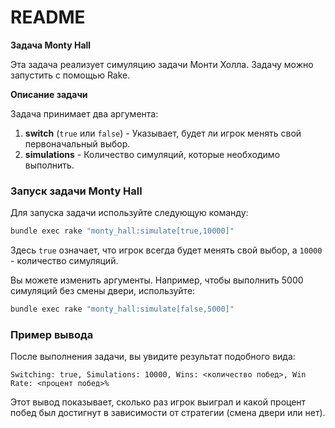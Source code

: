 # README

**Задача Monty Hall**

Эта задача реализует симуляцию задачи Монти Холла. Задачу можно запустить с помощью Rake.

**Описание задачи**

Задача принимает два аргумента:

1. **switch** (`true` или `false`) - Указывает, будет ли игрок менять свой первоначальный выбор.
2. **simulations** - Количество симуляций, которые необходимо выполнить.

### Запуск задачи Monty Hall

Для запуска задачи используйте следующую команду:

```bash
bundle exec rake "monty_hall:simulate[true,10000]"
```

Здесь `true` означает, что игрок всегда будет менять свой выбор, а `10000` - количество симуляций.

Вы можете изменить аргументы. Например, чтобы выполнить 5000 симуляций без смены двери, используйте:

```bash
bundle exec rake "monty_hall:simulate[false,5000]"
```

### Пример вывода

После выполнения задачи, вы увидите результат подобного вида:

```plaintext
Switching: true, Simulations: 10000, Wins: <количество побед>, Win Rate: <процент побед>%
```

Этот вывод показывает, сколько раз игрок выиграл и какой процент побед был достигнут в зависимости от стратегии (смена двери или нет).

